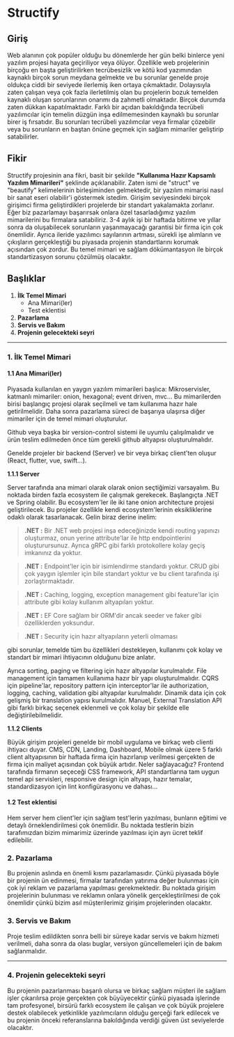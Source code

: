 
# Structify

## Giriş
Web alanının çok popüler olduğu bu dönemlerde her gün belki binlerce yeni yazılım projesi hayata geçiriliyor veya ölüyor. Özellikle web projelerinin birçoğu en başta geliştirilirken tecrübesizlik ve kötü kod yazımından kaynaklı birçok sorun meydana gelmekte ve bu sorunlar genelde proje oldukça ciddi bir seviyede ilerlemiş iken ortaya çıkmaktadır. Dolayısıyla zaten çalışan veya çok fazla ilerletilmiş olan bu projelerin bozuk temelden kaynaklı oluşan sorunlarının onarımı da zahmetli olmaktadır. Birçok durumda zaten dükkan kapatılmaktadır. Farklı bir açıdan bakıldığında tecrübeli yazılımcılar için temelin düzgün inşa edilmemesinden kaynaklı bu sorunlar birer iş fırsatıdır. Bu sorunları tecrübeli yazılımcılar veya firmalar çözebilir veya bu sorunların en baştan önüne geçmek için sağlam mimariler geliştirip satabilirler.

## Fikir
Structify projesinin ana fikri, basit bir şekilde **"Kullanıma Hazır Kapsamlı Yazılım Mimarileri"** şeklinde açıklanabilir. Zaten ismi de "struct" ve "beautify" kelimelerinin birleşiminden gelmektedir, bir yazılım mimarisi nasıl bir sanat eseri olabilir'i göstermek istedim. Girişim seviyesindeki birçok girişimci firma geliştirdikleri projelerde bir standart yakalamakta zorlanır. Eğer biz pazarlamayı başarırsak onlara özel tasarladığımız yazılım mimarilerini bu firmalara satabiliriz. 3-4 aylık işi bir haftada bitirme ve yıllar sonra da oluşabilecek sorunların yaşanmayacağı garantisi bir firma için çok önemlidir. Ayrıca ileride yazılımcı sayılarının artması, sürekli işe alımların ve çıkışların gerçekleştiği bu piyasada projenin standartlarını korumak açısından çok zordur. Bu temel mimari ve sağlam dökümantasyon ile birçok standartizasyon sorunu çözülmüş olacaktır.

## Başlıklar
1. **İlk Temel Mimari**
    * Ana Mimari(ler)
    * Test eklentisi
2. **Pazarlama**
3. **Servis ve Bakım**
4. **Projenin gelecekteki seyri**

---

### 1. İlk Temel Mimari

#### 1.1 Ana Mimari(ler)
Piyasada kullanılan en yaygın yazılım mimarileri başlıca: Mikroservisler, katmanlı mimariler: onion, hexagonal; event driven, mvc... Bu mimarilerden birisi başlangıç projesi olarak seçilmeli ve tam kullanıma hazır hale getirilmelidir. Daha sonra pazarlama süreci de başarıya ulaşırsa diğer mimariler için de temel mimari oluşturulur.

Github veya başka bir version-control sistemi ile uyumlu çalışılmalıdır ve ürün teslim edilmeden önce tüm gerekli github altyapısı oluşturulmalıdır.

Genelde projeler bir backend (Server) ve bir veya birkaç client'ten oluşur (React, flutter, vue, swift...).

**1.1.1 Server**

Server tarafında ana mimari olarak olarak onion seçtiğimizi varsayalım. Bu noktada birden fazla ecosystem ile çalışmak gerekecek. Başlangıçta .NET ve Spring olabilir. Bu ecosystem'ler ile iki tane onion architecture projesi geliştirilecek. Bu projeler özellikle kendi ecosystem'lerinin eksikliklerine odaklı olarak tasarlanacak. Gelin biraz derine inelim:

>**.NET :** Bir .NET web projesi inşa edeceğinizde kendi routing yapınızı oluşturmaz, onun yerine attribute'lar ile http endpointlerini oluşturursunuz. Ayrıca gRPC gibi farklı protokollere kolay geçiş imkanınız da yoktur.

> **.NET :** Endpoint'ler için bir isimlendirme standardı yoktur. CRUD gibi çok yaygın işlemler için bile standart yoktur ve bu client tarafında işi zorlaştırmaktadır.

> **.NET :** Caching, logging, exception management gibi feature'lar için attribute gibi kolay kullanım altyapıları yoktur.

> **.NET :** EF Core sağlam bir ORM'dir ancak seeder ve faker gibi özelliklerden yoksundur.

> **.NET :** Security için hazır altyapıların yeterli olmaması

gibi sorunlar, temelde tüm bu özellikleri destekleyen, kullanımı çok kolay ve standart bir mimari ihtiyacının olduğunu bize anlatır.

Ayrıca sorting, paging ve filtering için hazır altyapılar kurulmalıdır. File management için tamamen kullanıma hazır bir yapı oluşturulmalıdır. CQRS için pipeline'lar, repository pattern için interceptor'lar ile authorization, logging, caching, validation gibi altyapılar kurulmalıdır. Dinamik data için çok gelişmiş bir translation yapısı kurulmalıdır. Manuel, External Translation API gibi farklı birkaç seçenek eklenmeli ve çok kolay bir şekilde elle değiştirilebilmelidir.

**1.1.2 Clients**

Büyük girişim projeleri genelde bir mobil uygulama ve birkaç web clienti ihtiyacı duyar. CMS, CDN, Landing, Dashboard, Mobile olmak üzere 5 farklı client altyapısının bir haftada firma için hazırlanıp verilmesi gerçekten de firma için maliyet açısından çok büyük artıdır. Neler sağlayacağız? Frontend tarafında firmanın seçeceği CSS framework, API standartlarına tam uygun temel api servisleri, responsive design için altyapı, hazır temalar, standardizasyon için lint konfigürasyonu ve dahası...

#### 1.2 Test eklentisi

Hem server hem client'ler için sağlam test'lerin yazılması, bunların eğitimi ve detaylı örneklendirilmesi çok önemlidir. Bu noktada testlerin bizin tarafımızdan bizim mimarimiz üzerinde yazılması için ayrı ücret teklif edilebilir.

### 2. Pazarlama
Bu projenin aslında en önemli kısmı pazarlamasıdır. Çünkü piyasada böyle bir projenin ün edinmesi, firmalar tarafından yatırıma değer bulunması için çok iyi reklam ve pazarlama yapılması gerekmektedir. Bu noktada girişim projelerinin bulunması ve reklamın onlara yönelik gerçekleştirilmesi de çok önemlidir çünkü bizim asıl müşterilerimiz girişim projelerinden olacaktır.

### 3. Servis ve Bakım
Proje teslim edildikten sonra belli bir süreye kadar servis ve bakım hizmeti verilmeli, daha sonra da olası buglar, versiyon güncellemeleri için de bakım sağlanmalıdır.  

---

### 4. Projenin gelecekteki seyri
Bu projenin pazarlanması başarılı olursa ve birkaç sağlam müşteri ile sağlam işler çıkarılırsa proje gerçekten çok büyüyecektir çünkü piyasada işlerinde tam profesyonel, birsürü farklı ecosystem ile çalışan ve çok büyük projelere destek olabilecek yetkinlikle yazılımcıların olduğu gerçeği fark edilecek ve bu projenin önceki referanslarına bakıldığında verdiği güven üst seviyelerde olacaktır.
